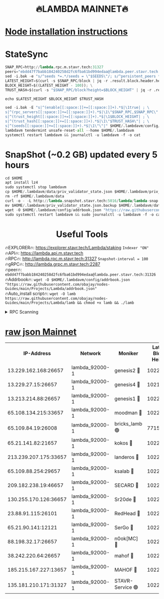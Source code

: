 <h1 align="center"> 🔥LAMBDA MAINNET🔥</h1>


[Node installation instructions](https://github.com/obajay/nodes-Guides/tree/main/Projects/Lambda)
=


# StateSync
```python
SNAP_RPC=http://lambda.rpc.m.stavr.tech:31327
peers="ebdd47f7babb184240258d2fc6fba61bd994edaa@lambda.peer.stavr.tech:31326" 
sed -i.bak -e "s/^seeds *=.*/seeds = \"$SEEDS\"/; s/^persistent_peers *=.*/persistent_peers = \"$PEERS\"/" $HOME/.lambdavm/config/config.toml
LATEST_HEIGHT=$(curl -s $SNAP_RPC/block | jq -r .result.block.header.height); \
BLOCK_HEIGHT=$((LATEST_HEIGHT - 100)); \
TRUST_HASH=$(curl -s "$SNAP_RPC/block?height=$BLOCK_HEIGHT" | jq -r .result.block_id.hash)

echo $LATEST_HEIGHT $BLOCK_HEIGHT $TRUST_HASH

sed -i.bak -E "s|^(enable[[:space:]]+=[[:space:]]+).*$|\1true| ; \
s|^(rpc_servers[[:space:]]+=[[:space:]]+).*$|\1\"$SNAP_RPC,$SNAP_RPC\"| ; \
s|^(trust_height[[:space:]]+=[[:space:]]+).*$|\1$BLOCK_HEIGHT| ; \
s|^(trust_hash[[:space:]]+=[[:space:]]+).*$|\1\"$TRUST_HASH\"| ; \
s|^(seeds[[:space:]]+=[[:space:]]+).*$|\1\"\"|" $HOME/.lambdavm/config/config.toml
lambdavm tendermint unsafe-reset-all --home $HOME/.lambdavm
systemctl restart lambdavm && journalctl -u lambdavm -f -o cat

```
# SnapShot (~0.2 GB) updated every 5 hours
```python
cd $HOME
apt install lz4
sudo systemctl stop lambdavm
cp $HOME/.lambdavm/data/priv_validator_state.json $HOME/.lambdavm/priv_validator_state.json.backup
rm -rf $HOME/.lambdavm/data
curl -o - -L http://lambda.snapshot.stavr.tech:5016/lambda/lambda-snap.tar.lz4 | lz4 -c -d - | tar -x -C $HOME/.lambdavm --strip-components 2
mv $HOME/.lambdavm/priv_validator_state.json.backup $HOME/.lambdavm/data/priv_validator_state.json
wget -O $HOME/.lambdavm/config/addrbook.json "https://raw.githubusercontent.com/obajay/nodes-Guides/main/Projects/Lambda/addrbook.json"
sudo systemctl restart lambdavm && sudo journalctl -u lambdavm -f -o cat
```
 <h1 align="center"> Useful Tools</h1>

🔥EXPLORER🔥:      https://explorer.stavr.tech/Lambda/staking	        `Indexer "ON"` \
🔥API🔥: 			 		 https://lambda.api.m.stavr.tech \
🔥RPC🔥:           http://lambda.rpc.m.stavr.tech:31327	              `Snapshot-interval = 100` \
🔥gRPC🔥:          http://lambda.grpc.m.stavr.tech:2287 \
🔥peer🔥:					 `ebdd47f7babb184240258d2fc6fba61bd994edaa@lambda.peer.stavr.tech:31326` \
🔥Addrbook🔥:    ```wget -O $HOME/.lambdavm/config/addrbook.json "https://raw.githubusercontent.com/obajay/nodes-Guides/main/Projects/Lambda/addrbook.json"``` \
🔥Auto_install script🔥: ```wget -O lamb https://raw.githubusercontent.com/obajay/nodes-Guides/main/Projects/Lambda/lamb && chmod +x lamb && ./lamb```


<details>
<summary>RPC Scanning</summary>

<h2 align="center"> We scan nodes in real time every 4 hours. And we provide the final result of RPC endpoints.
We cannot influence the operation of these nodes in any way. </h2>


```python
If Voting Power is higher than 0 --> then the Node is a validator of the network and may be subject to attack and be a potential threat to the chain.
```
```python
We marked such validators with a red symbol
```

</details>

[raw json Mainnet](https://rpc-check.lambm.stavr.tech/lambm/rpc-lambm-result.json)
=


<table><tr><th>IP-Address</th><th>Network</th><th>Moniker</th><th>Latest Block Height</th><th>Earliest Block Height</th><th>Catching Up</th><th>Voting Power</th><th>Scan Time</th></tr><tr><td>13.229.162.168:26657</td><td>lambda_92000-1</td><td>genesis2 🔴</td><td>10224188</td><td>1</td><td>False</td><td>16606838</td><td>2023-11-28T07:34:07.748498681UTC</td></tr><tr><td>13.229.27.15:26657</td><td>lambda_92000-1</td><td>genesis4 🔴</td><td>10217322</td><td>1</td><td>False</td><td>10131070</td><td>2023-11-28T07:34:10.665593621UTC</td></tr><tr><td>13.213.214.88:26657</td><td>lambda_92000-1</td><td>genesis1 🔴</td><td>10224188</td><td>1</td><td>False</td><td>107835</td><td>2023-11-28T07:34:11.914254962UTC</td></tr><tr><td>65.108.134.215:33657</td><td>lambda_92000-1</td><td>moodman 🔴</td><td>10224190</td><td>632001</td><td>False</td><td>1070005</td><td>2023-11-28T07:34:17.062360254UTC</td></tr><tr><td>65.109.84.19:26008</td><td>lambda_92000-1</td><td>bricks_lamb 🟢</td><td>7715743</td><td>7581001</td><td>False</td><td>0</td><td>2023-11-28T07:34:21.524032152UTC</td></tr><tr><td>65.21.141.82:21657</td><td>lambda_92000-1</td><td>kokos 🔴</td><td>10224189</td><td>7716001</td><td>False</td><td>546765</td><td>2023-11-28T07:34:14.333575726UTC</td></tr><tr><td>213.239.207.175:33657</td><td>lambda_92000-1</td><td>landeros 🔴</td><td>10224186</td><td>8136001</td><td>False</td><td>933953</td><td>2023-11-28T07:34:01.733770803UTC</td></tr><tr><td>65.109.88.254:29657</td><td>lambda_92000-1</td><td>ksalab 🔴</td><td>10224190</td><td>8715001</td><td>False</td><td>500488</td><td>2023-11-28T07:34:17.776353456UTC</td></tr><tr><td>209.182.238.19:46657</td><td>lambda_92000-1</td><td>SECARD 🔴</td><td>10224188</td><td>9443001</td><td>False</td><td>2092101</td><td>2023-11-28T07:34:06.857890550UTC</td></tr><tr><td>130.255.170.126:36657</td><td>lambda_92000-1</td><td>Sr20de 🔴</td><td>10224186</td><td>10014001</td><td>False</td><td>668977</td><td>2023-11-28T07:34:02.498692706UTC</td></tr><tr><td>23.88.91.115:26101</td><td>lambda_92000-1</td><td>RedHead 🔴</td><td>10224186</td><td>10124186</td><td>False</td><td>553202</td><td>2023-11-28T07:34:02.015859156UTC</td></tr><tr><td>65.21.90.141:12121</td><td>lambda_92000-1</td><td>SerGo 🔴</td><td>10224190</td><td>10124190</td><td>False</td><td>10501508</td><td>2023-11-28T07:34:18.125993626UTC</td></tr><tr><td>88.198.32.17:26657</td><td>lambda_92000-1</td><td>n0ok[MC] 🔴</td><td>10224190</td><td>10124190</td><td>False</td><td>1578630</td><td>2023-11-28T07:34:21.150687258UTC</td></tr><tr><td>38.242.220.64:26657</td><td>lambda_92000-1</td><td>mahof 🔴</td><td>10224186</td><td>10131001</td><td>False</td><td>770350</td><td>2023-11-28T07:33:57.039638999UTC</td></tr><tr><td>185.215.167.227:13657</td><td>lambda_92000-1</td><td>MAHOF 🔴</td><td>10224188</td><td>10134001</td><td>False</td><td>2051510</td><td>2023-11-28T07:34:10.996739738UTC</td></tr><tr><td>135.181.210.171:31327</td><td>lambda_92000-1</td><td>STAVR-Service 🟢</td><td>10224189</td><td>10222501</td><td>False</td><td>0</td><td>2023-11-28T07:34:16.712465318UTC</td></tr></table>
